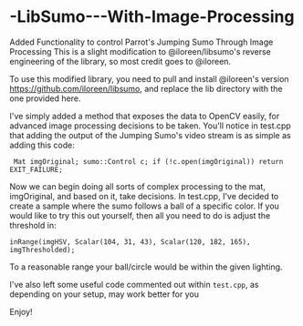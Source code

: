 # -LibSumo---With-Image-Processing
Added Functionality to control Parrot's Jumping Sumo Through Image Processing
This is a slight modification to @iloreen/libsumo's reverse engineering of the library, so most credit goes to @iloreen.

To use this modified library, you need to pull and install @iloreen's version https://github.com/iloreen/libsumo, and replace the lib directory with the one provided here.

I've simply added a method that exposes the data to OpenCV easily, for advanced image processing decisions to be taken. You'll notice in test.cpp that adding the output of the Jumping Sumo's video stream is as simple as adding this code:

` Mat imgOriginal;
	sumo::Control c;
	if (!c.open(imgOriginal))
return EXIT_FAILURE;`

Now we can begin doing all sorts of complex processing to the mat, imgOriginal, and based on it, take decisions. In test.cpp, I've decided to create a sample where the sumo follows a ball of a specific color. If you would like to try this out yourself, then all you need to do is adjust the threshold in:

  `inRange(imgHSV, Scalar(104, 31, 43), Scalar(120, 182, 165), imgThresholded);`
  
  To a reasonable range your ball/circle would be within the given lighting.
  
  I've also left some useful code commented out within `test.cpp`, as depending on your setup, may work better for you
  
  Enjoy!

